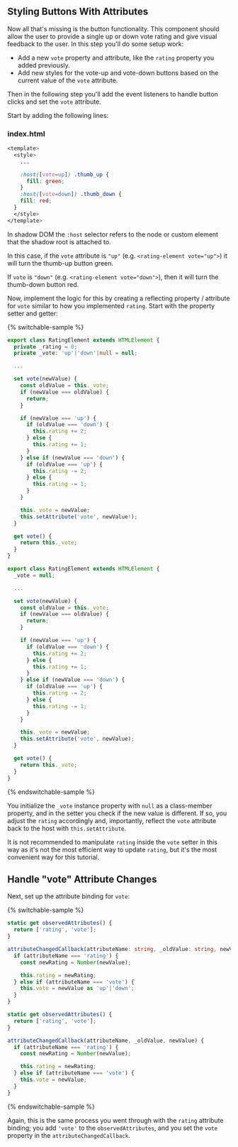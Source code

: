 ## Styling Buttons With Attributes

Now all that's missing is the button functionality. This component should allow the user to provide a single up or down vote rating and give visual feedback to the user. In this step you'll do some setup work:

* Add a new `vote` property and attribute, like the `rating` property you added previously.
* Add new styles for the vote-up and vote-down buttons based on the current value of the `vote` attribute.

Then in the following step you'll add the event listeners to handle button clicks and set the `vote` attribute.

Start by adding the following lines:

### index.html

```css
<template>
  <style>
    ...

    :host([vote=up]) .thumb_up {
      fill: green;
    }
    :host([vote=down]) .thumb_down {
    fill: red;
  }
  </style>
</template>
```

In shadow DOM the `:host` selector refers to the node or custom element that the shadow root is attached to.

In this case, if the `vote` attribute is `"up"` (e.g. `<rating-element vote="up">`) it will turn the thumb-up button green.

If `vote` is `"down"` (e.g. `<rating-element vote="down">`), then it will turn the thumb-down button red.

Now, implement the logic for this by creating a reflecting property / attribute for `vote` similar to how you implemented `rating`. Start with the property setter and getter:

{% switchable-sample %}

```ts
export class RatingElement extends HTMLElement {
  private _rating = 0;
  private _vote: 'up'|'down'|null = null;

  ...

  set vote(newValue) {
    const oldValue = this._vote;
    if (newValue === oldValue) {
      return;
    }

    if (newValue === 'up') {
      if (oldValue === 'down') {
        this.rating += 2;
      } else {
        this.rating += 1;
      }
    } else if (newValue === 'down') {
      if (oldValue === 'up') {
        this.rating -= 2;
      } else {
        this.rating -= 1;
      }
    }

    this._vote = newValue;
    this.setAttribute('vote', newValue!);
  }

  get vote() {
    return this._vote;
  }
}
```

```js
export class RatingElement extends HTMLElement {
  _vote = null;

  ...

  set vote(newValue) {
    const oldValue = this._vote;
    if (newValue === oldValue) {
      return;
    }

    if (newValue === 'up') {
      if (oldValue === 'down') {
        this.rating += 2;
      } else {
        this.rating += 1;
      }
    } else if (newValue === 'down') {
      if (oldValue === 'up') {
        this.rating -= 2;
      } else {
        this.rating -= 1;
      }
    }

    this._vote = newValue;
    this.setAttribute('vote', newValue);
  }

  get vote() {
    return this._vote;
  }
}
```

{% endswitchable-sample %}

You initialize the `_vote` instance property with `null` as a class-member property, and in the setter you check if the new value is different. If so, you adjust the `rating` accordingly and, importantly, reflect the `vote` attribute back to the host with `this.setAttribute`.

<aside class="warning">

It is not recommended to manipulate `rating` inside the `vote` setter in this way as it's not the most efficient way to update `rating`, but it's the most convenient way for this tutorial.

</aside>

## Handle "vote" Attribute Changes

Next, set up the attribute binding for `vote`:

{% switchable-sample %}

```ts
static get observedAttributes() {
  return ['rating', 'vote'];
}

attributeChangedCallback(attributeName: string, _oldValue: string, newValue: string) {
  if (attributeName === 'rating') {
    const newRating = Number(newValue);

    this.rating = newRating;
  } else if (attributeName === 'vote') {
    this.vote = newValue as 'up'|'down';
  }
}
```

```js
static get observedAttributes() {
  return ['rating', 'vote'];
}

attributeChangedCallback(attributeName, _oldValue, newValue) {
  if (attributeName === 'rating') {
    const newRating = Number(newValue);

    this.rating = newRating;
  } else if (attributeName === 'vote') {
    this.vote = newValue;
  }
}
```

{% endswitchable-sample %}

Again, this is the same process you went through with the `rating` attribute binding; you add `'vote'` to the `observedAttributes`, and you set the `vote` property in the `attributeChangedCallback`.
